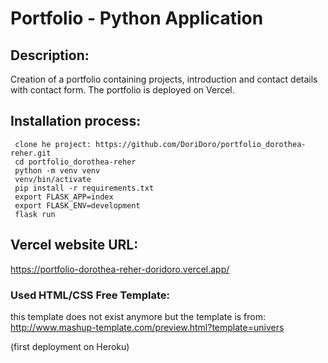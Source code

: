 # Portfolio - Python Application


## Description:
Creation of a portfolio containing projects, introduction and contact details with contact form. The portfolio is deployed on Vercel.


## Installation process:
```
 clone he project: https://github.com/DoriDoro/portfolio_dorothea-reher.git
 cd portfolio_dorothea-reher
 python -m venv venv
 venv/bin/activate
 pip install -r requirements.txt
 export FLASK_APP=index
 export FLASK_ENV=development
 flask run
```


## Vercel website URL:
https://portfolio-dorothea-reher-doridoro.vercel.app/


### Used HTML/CSS Free Template:
this template does not exist anymore but the template is from:
http://www.mashup-template.com/preview.html?template=univers

(first deployment on Heroku)


